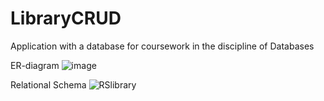 # LibraryCRUD
Application with a database for coursework in the discipline of Databases

ER-diagram
![image](https://user-images.githubusercontent.com/76695117/157388444-69d54ce3-b15b-49b1-9c2b-aa62478874d6.png)

Relational Schema
![RSlibrary](https://user-images.githubusercontent.com/76695117/157388492-3899afe9-4f38-4add-a80e-2d19a7627cb2.jpg)
